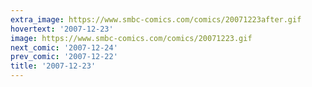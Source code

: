 ```yaml
---
extra_image: https://www.smbc-comics.com/comics/20071223after.gif
hovertext: '2007-12-23'
image: https://www.smbc-comics.com/comics/20071223.gif
next_comic: '2007-12-24'
prev_comic: '2007-12-22'
title: '2007-12-23'
---
```


